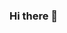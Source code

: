 ### Hi there 👋

<!--
**HeloisaBal/HeloisaBal** is a ✨ _special_ ✨ repository because its `README.md` (this file) appears on your GitHub profile.

<div id="header" align="center">
  <img src="https://media.giphy.com/media/PmAjqmm4beKervYzFr/giphy.gif" width="100"/>
</div>


- 📊 Data Analytics Enthusiast | 🚀 Tech Operations Professional
- 💻 Junior Data Analyst
- 📍 Half Belgian, Half Brazilian living in Lisbon
- 👨🏼‍🎓 Background in Business Management and International Relations
- 💬 I speak English (fluent), Spanish and Portuguese natively and French (conversational)
- ⚡ Fun fact: I have lived in 8 different countries
- 📫 How to reach me: heloisa.bal.work@gmail.com

